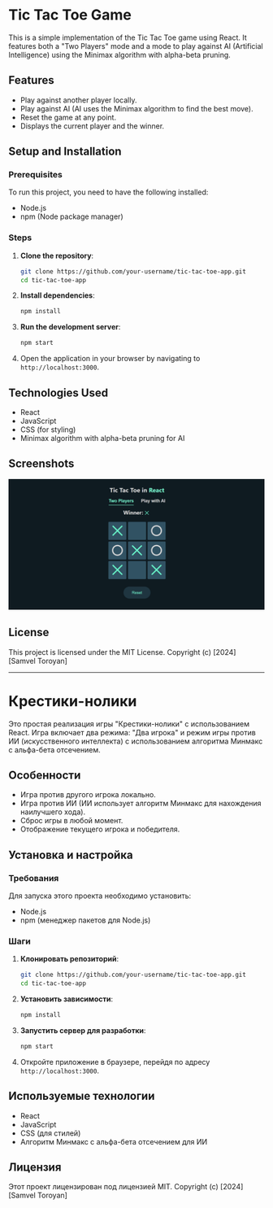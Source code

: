 # Tic Tac Toe Game

This is a simple implementation of the Tic Tac Toe game using React. It features both a "Two Players" mode and a mode to play against AI (Artificial Intelligence) using the Minimax algorithm with alpha-beta pruning.

## Features

- Play against another player locally.
- Play against AI (AI uses the Minimax algorithm to find the best move).
- Reset the game at any point.
- Displays the current player and the winner.

## Setup and Installation

### Prerequisites

To run this project, you need to have the following installed:

- Node.js
- npm (Node package manager)

### Steps

1. **Clone the repository**:

   ```bash
   git clone https://github.com/your-username/tic-tac-toe-app.git
   cd tic-tac-toe-app
   ```

2. **Install dependencies**:

   ```bash
   npm install
   ```

3. **Run the development server**:

   ```bash
   npm start
   ```

4. Open the application in your browser by navigating to `http://localhost:3000`.

## Technologies Used

- React
- JavaScript
- CSS (for styling)
- Minimax algorithm with alpha-beta pruning for AI

## Screenshots

![Main screen](./screenshots/main-screen.png)

## License

This project is licensed under the MIT License.
Copyright (c) [2024] [Samvel Toroyan]

---

# Крестики-нолики

Это простая реализация игры "Крестики-нолики" с использованием React. Игра включает два режима: "Два игрока" и режим игры против ИИ (искусственного интеллекта) с использованием алгоритма Минмакс с альфа-бета отсечением.

## Особенности

- Игра против другого игрока локально.
- Игра против ИИ (ИИ использует алгоритм Минмакс для нахождения наилучшего хода).
- Сброс игры в любой момент.
- Отображение текущего игрока и победителя.

## Установка и настройка

### Требования

Для запуска этого проекта необходимо установить:

- Node.js
- npm (менеджер пакетов для Node.js)

### Шаги

1. **Клонировать репозиторий**:

   ```bash
   git clone https://github.com/your-username/tic-tac-toe-app.git
   cd tic-tac-toe-app
   ```

2. **Установить зависимости**:

   ```bash
   npm install
   ```

3. **Запустить сервер для разработки**:

   ```bash
   npm start
   ```

4. Откройте приложение в браузере, перейдя по адресу `http://localhost:3000`.

## Используемые технологии

- React
- JavaScript
- CSS (для стилей)
- Алгоритм Минмакс с альфа-бета отсечением для ИИ

## Лицензия

Этот проект лицензирован под лицензией MIT.
Copyright (c) [2024] [Samvel Toroyan]
